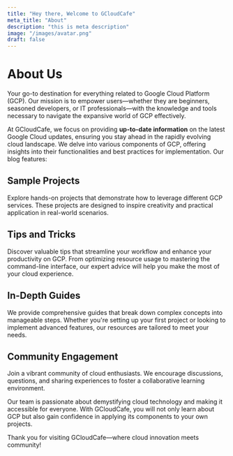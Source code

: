 ```yaml
---
title: "Hey there, Welcome to GCloudCafe"
meta_title: "About"
description: "this is meta description"
image: "/images/avatar.png"
draft: false
---
```


# About Us

Your go-to destination for everything related to Google Cloud Platform (GCP). Our mission is to empower users—whether they are beginners, seasoned developers, or IT professionals—with the knowledge and tools necessary to navigate the expansive world of GCP effectively.

At GCloudCafe, we focus on providing **up-to-date information** on the latest Google Cloud updates, ensuring you stay ahead in the rapidly evolving cloud landscape. We delve into various components of GCP, offering insights into their functionalities and best practices for implementation. Our blog features:

## Sample Projects
Explore hands-on projects that demonstrate how to leverage different GCP services. These projects are designed to inspire creativity and practical application in real-world scenarios.

## Tips and Tricks
Discover valuable tips that streamline your workflow and enhance your productivity on GCP. From optimizing resource usage to mastering the command-line interface, our expert advice will help you make the most of your cloud experience.

## In-Depth Guides
We provide comprehensive guides that break down complex concepts into manageable steps. Whether you're setting up your first project or looking to implement advanced features, our resources are tailored to meet your needs.

## Community Engagement
Join a vibrant community of cloud enthusiasts. We encourage discussions, questions, and sharing experiences to foster a collaborative learning environment.

Our team is passionate about demystifying cloud technology and making it accessible for everyone. With GCloudCafe, you will not only learn about GCP but also gain confidence in applying its components to your own projects.

Thank you for visiting GCloudCafe—where cloud innovation meets community!